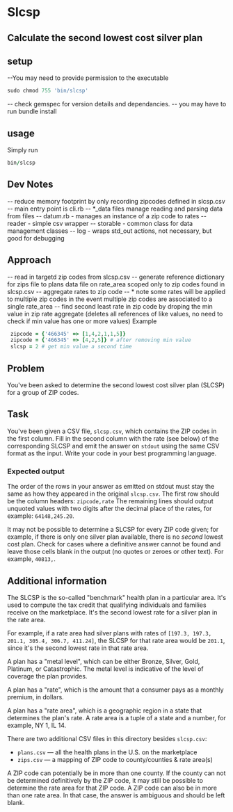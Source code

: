 # Slcsp
## Calculate the second lowest cost silver plan

## setup
--You may need to provide permission to the executable
```ruby
sudo chmod 755 'bin/slcsp'
```
-- check gemspec for version details and dependancies. 
-- you may have to run bundle install

## usage
Simply run
```ruby
bin/slcsp
```

## Dev Notes
-- reduce memory footprint by only recording zipcodes defined in slcsp.csv
-- main entry point is cli.rb 
-- *_data files manage reading and parsing data from files
-- datum.rb - manages an instance of a zip code to rates
-- reader - simple csv wrapper
-- storable - common class for data management classes
-- log - wraps std_out actions, not necessary, but good for debugging 

## Approach
-- read in targetd zip codes from slcsp.csv
-- generate reference dictionary for zips file to plans data file on rate_area scoped only to zip codes found in slcsp.csv
-- aggregate rates to zip code
  -- * note some rates will be applied to multiple zip codes in the event multiple zip codes are associated to a single rate_area
-- find second least rate in zip code by droping the min value in zip rate aggregate (deletes all references of like values, no need to check if min value has one or more values)
Example
```ruby
 zipcode = {'466345' => [1,4,2,1,1,5]}
 zipcode = {'466345' => [4,2,5]} # after removing min value
 slcsp = 2 # get min value a second time 
```

## Problem

You've been asked to determine the second lowest cost silver plan (SLCSP) for
a group of ZIP codes.

## Task

You've been given a CSV file, `slcsp.csv`, which contains the ZIP codes in the
first column. Fill in the second column with the rate (see below) of the
corresponding SLCSP and emit the answer on `stdout` using the same CSV format as
the input. Write your code in your best programming language.

### Expected output

The order of the rows in your answer as emitted on stdout must stay the same as how they
appeared in the original `slcsp.csv`. The first row should be the column headers: `zipcode,rate`
The remaining lines should output unquoted values with two digits after the decimal
place of the rates, for example: `64148,245.20`.

It may not be possible to determine a SLCSP for every ZIP code given; for example, if there is only one silver plan available, there is no _second_ lowest cost plan. Check for cases where a definitive answer cannot be found and leave those cells blank in the output (no quotes or zeroes or other text). For example, `40813,`.

## Additional information

The SLCSP is the so-called "benchmark" health plan in a particular area. It's
used to compute the tax credit that qualifying individuals and families receive
on the marketplace. It's the second lowest rate for a silver plan in the rate area.

For example, if a rate area had silver plans with rates of `[197.3, 197.3, 201.1, 305.4, 306.7, 411.24]`, the SLCSP for that rate area would be `201.1`,
since it's the second lowest rate in that rate area.

A plan has a "metal level", which can be either Bronze, Silver, Gold, Platinum,
or Catastrophic. The metal level is indicative of the level of coverage the plan
provides.

A plan has a "rate", which is the amount that a consumer pays as a monthly
premium, in dollars.

A plan has a "rate area", which is a geographic region in a state that
determines the plan's rate. A rate area is a tuple of a state and a number, for
example, NY 1, IL 14.

There are two additional CSV files in this directory besides `slcsp.csv`:

- `plans.csv` — all the health plans in the U.S. on the marketplace
- `zips.csv` — a mapping of ZIP code to county/counties & rate area(s)

A ZIP code can potentially be in more than one county. If the county can not be
determined definitively by the ZIP code, it may still be possible to determine
the rate area for that ZIP code. A ZIP code can also be in more than one rate area. In that case, the answer is ambiguous
and should be left blank.